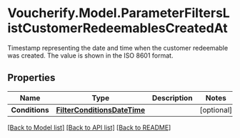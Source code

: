 # Voucherify.Model.ParameterFiltersListCustomerRedeemablesCreatedAt
Timestamp representing the date and time when the customer redeemable was created. The value is shown in the ISO 8601 format.

## Properties

Name | Type | Description | Notes
------------ | ------------- | ------------- | -------------
**Conditions** | [**FilterConditionsDateTime**](FilterConditionsDateTime.md) |  | [optional] 

[[Back to Model list]](../README.md#documentation-for-models) [[Back to API list]](../README.md#documentation-for-api-endpoints) [[Back to README]](../README.md)

